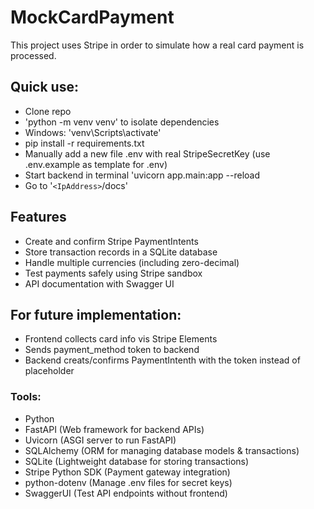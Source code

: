 # MockCardPayment
This project uses Stripe in order to simulate how a real card payment is processed.

## Quick use:
- Clone repo 
- 'python -m venv venv' to isolate dependencies 
- Windows: 'venv\Scripts\activate' 
- pip install -r requirements.txt 
- Manually add a new file .env with real StripeSecretKey (use .env.example as template for .env) 
- Start backend in terminal 'uvicorn app.main:app --reload
- Go to '`<IpAddress>`/docs'

## Features
- Create and confirm Stripe PaymentIntents
- Store transaction records in a SQLite database
- Handle multiple currencies (including zero-decimal)
- Test payments safely using Stripe sandbox
- API documentation with Swagger UI

## For future implementation:
- Frontend collects card info vis Stripe Elements
- Sends payment_method token to backend
- Backend creats/confirms PaymentIntenth with the token instead of placeholder

### Tools: 
- Python 
- FastAPI (Web framework for backend APIs)
- Uvicorn (ASGI server to run FastAPI)
- SQLAlchemy (ORM for managing database models & transactions)
- SQLite (Lightweight database for storing transactions)
- Stripe Python SDK (Payment gateway integration)
- python-dotenv (Manage .env files for secret keys)
- SwaggerUI (Test API endpoints without frontend)